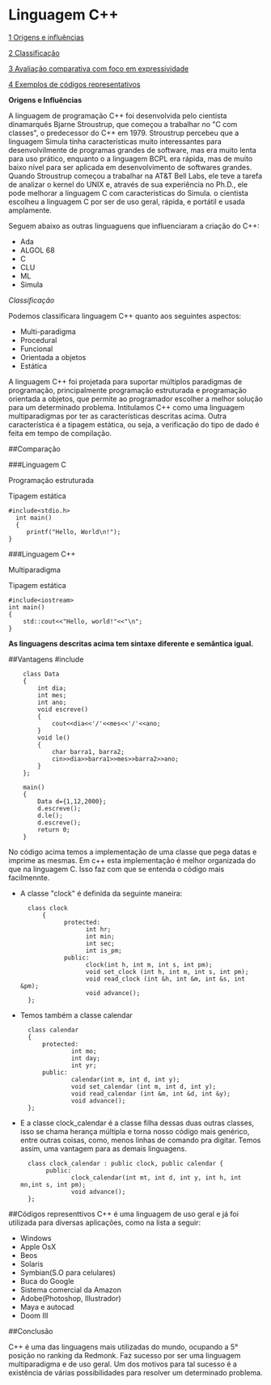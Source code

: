 # Linguagem C++

[1 Origens e influências](#an-h2-header)

[2 Classificação](#an-h2-header)

[3 Avaliação comparativa com foco em expressividade](#an-h2-header)

[4 Exemplos de códigos representativos](#an-h2-header)


**Origens e Influências**

A linguagem de programação C++ foi desenvolvida pelo cientista dinamarquês Bjarne Stroustrup, que começou a trabalhar no "C
com classes", o predecessor do C++ em 1979. Stroustrup percebeu que a linguagem Simula tinha características muito interessantes
para desenvolvilmente de programas grandes de software, mas era muito lenta para uso prático, enquanto o a linguagem BCPL era
rápida, mas de muito baixo nível para ser aplicada em desenvolvimento de softwares grandes. Quando Stroustrup começou a
trabalhar na AT&T Bell Labs, ele teve a tarefa de analizar o kernel do UNIX e, através de sua experiência no Ph.D., ele pode
melhorar a linguagem C com caracteristicas do Simula. o cientista escolheu a linguagem C por ser de uso geral, rápida, e
portátil e usada amplamente.

Seguem abaixo as outras linguaguens que influenciaram a criação do C++: 
* Ada
* ALGOL 68
* C
* CLU
* ML
* Simula

*Classificação*

Podemos classificara linguagem C++ quanto aos seguintes aspectos:
* Multi-paradigma
* Procedural
* Funcional
* Orientada a objetos
* Estática

A linguagem C++ foi projetada para suportar múltiplos paradigmas de programação, principalmente programação 
estruturada e programação orientada a objetos, que permite ao programador escolher a melhor solução para um
determinado problema. Intitulamos C++ como uma linguagem multiparadigmas por ter as características descritas acima.
Outra característica é a tipagem estática, ou seja, a verificação do tipo de dado é feita em tempo de compilação.

##Comparação

###Linguagem C                                       

Programação estruturada 

   Tipagem estática   
   
    #include<stdio.h>				
	  int main()						
	  {						
	     printf("Hello, World\n!");		
    }			
    
###Linguagem C++

Multiparadigma

   Tipagem estática    
   
    #include<iostream>
    int main()
    {
        std::cout<<"Hello, world!"<<"\n";
    }
   **As linguagens descritas acima tem sintaxe diferente e semântica igual.**

##Vantagens
		#include <iostream>

		class Data
		{
			int dia;
			int mes;
			int ano;
			void escreve()
			{
				cout<<dia<<'/'<<mes<<'/'<<ano;
			}
			void le()
			{
				char barra1, barra2;
				cin>>dia>>barra1>>mes>>barra2>>ano;	
			}
		};

		main()
		{
			Data d={1,12,2000};
			d.escreve();
			d.le();
			d.escreve();
			return 0;
		}

No código acima temos a implementação de uma classe que pega datas e imprime as mesmas. Em c++ esta implementação é melhor organizada do que na linguagem C. Isso faz com que se entenda o código mais facilmennte.

- A classe "clock" é definida da seguinte maneira: 


		class clock
       		{ 
        	      protected: 
						int hr; 
						int min; 
						int sec; 
						int is_pm; 
        	      public: 
				 		clock(int h, int m, int s, int pm); 
			      		void set_clock (int h, int m, int s, int pm);  
			      		void read_clock (int &h, int &m, int &s, int &pm); 
			      		void advance(); 
		};
	
	
- Temos também a classe calendar

		class calendar
		{ 
			protected: 
					int mo; 
					int day; 
        			int yr; 
	  		public:
        			calendar(int m, int d, int y); 
        			void set_calendar (int m, int d, int y);  
					void read_calendar (int &m, int &d, int &y);  
					void advance();
		};
	
- E a classe clock_calendar é a classe filha dessas duas outras classes, isso se chama herança múltipla 
e torna nosso código mais genérico, entre outras coisas, como, menos linhas de comando pra digitar. Temos assim,
uma vantagem para as demais linguagens. 


        class clock_calendar : public clock, public calendar { 
        	 public: 
        	 		clock_calendar(int mt, int d, int y, int h, int mn,int s, int pm); 
        	 		void advance(); 
        };

##Códigos representtivos
C++ é uma linguagem de uso geral e já foi utilizada para diversas aplicações, como na lista a seguir:

- Windows
- Apple OsX
- Beos
- Solaris
- Symbian(S.O para celulares)
- Buca do Google
- Sistema comercial da Amazon
- Adobe(Photoshop, Illustrador)
- Maya e autocad
- Doom III

##Conclusão

C++ é uma das linguagens mais utilizadas do mundo, ocupando a 5° posição no ranking da Redmonk. Faz sucesso
por ser uma linguagem multiparadigma e de uso geral. Um dos motivos para tal sucesso é a existência de várias
possibilidades para resolver um determinado problema.
